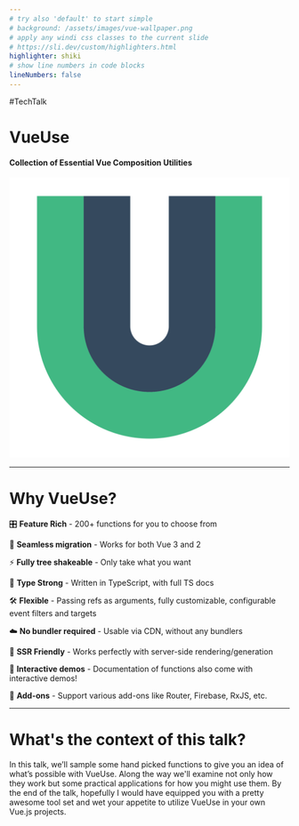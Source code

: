 ```yaml
---
# try also 'default' to start simple
# background: /assets/images/vue-wallpaper.png
# apply any windi css classes to the current slide
# https://sli.dev/custom/highlighters.html
highlighter: shiki
# show line numbers in code blocks
lineNumbers: false
---
```


<div class="flex justify-between items-center">
  <div>
    <span class="!m-0 text-light-200">#TechTalk</span>
    <h1 class="!m-0 font-extrabold text-transparent text-8xl bg-clip-text bg-gradient-to-r from-[#3db17e] to-[#366f68]">
    VueUse
    </h1>
    <h4>
    Collection of Essential Vue Composition Utilities
    </h4>
  </div>

  <div class="relative mr-[100px]">
    <div 
      class="
        absolute top-[50%] left-[50%]
        rounded-full
        w-[192px] h-[192px]
        bg-[#41b88380]
      " 
      style="
        filter: blur(72px);
        transform: translate(-50%, -50%)
      "
    ></div>
    <img src="/assets/images/vueuse-icon.svg" class="h-[150px] " />
  </div>
</div>

<!--
The last comment block of each slide will be treated as slide notes. It will be visible and editable in Presenter Mode along with the slide. [Read more in the docs](https://sli.dev/guide/syntax.html#notes)
-->

---

<div class="mb-5">
  <h1 class="!m-0 font-extrabold text-transparent text-8xl bg-clip-text bg-gradient-to-r from-[#42d392] to-[#647eff]">Why VueUse?</h1>
</div>

<div class="text-light-200">
    <v-clicks>
      <p>
        🎛 <b>Feature Rich</b> - 200+ functions for you to choose from
      </p>
    </v-clicks>
    <v-clicks>
      <p>🚀 <b>Seamless migration</b> - Works for both Vue 3 and 2</p>
    </v-clicks>
    <v-clicks>
      <p>⚡ <b>Fully tree shakeable</b> - Only take what you want</p>
    </v-clicks>
    <v-clicks>
      <p>🦾 <b>Type Strong</b> - Written in TypeScript, with full TS docs</p>
    </v-clicks>
    <v-clicks>
      <p>🛠️ <b>Flexible</b> - Passing refs as arguments, fully customizable, configurable event filters and targets</p>
    </v-clicks>
    <v-clicks>
      <p>☁️ <b>No bundler required</b> - Usable via CDN, without any bundlers</p>
    </v-clicks>
    <v-clicks>
      <p>🔋 <b>SSR Friendly</b> - Works perfectly with server-side rendering/generation</p>
    </v-clicks>
    <v-clicks>
      <p>🎪 <b>Interactive demos</b> - Documentation of functions also come with interactive demos!</p>
    </v-clicks>
    <v-clicks>
      <p>🔌 <b>Add-ons</b> - Support various add-ons like Router, Firebase, RxJS, etc.</p>
    </v-clicks>
</div>

<!--
Here is another comment.
-->

---

<div class="mb-5">
  <h1 class="!m-0 font-extrabold text-transparent text-8xl bg-clip-text bg-gradient-to-r from-[#42d392] to-[#647eff]">What's the context of this talk?</h1>
</div>

<div class="leading-relaxed text-light-200">
   In this talk, we’ll sample some hand picked functions to give you an idea of what’s possible with VueUse. Along the way we'll examine not only how they work but some practical applications for how you might use them. By the end of the talk, hopefully I would have equipped you with a pretty awesome tool set and wet your appetite to utilize VueUse in your own Vue.js projects.
</div>
